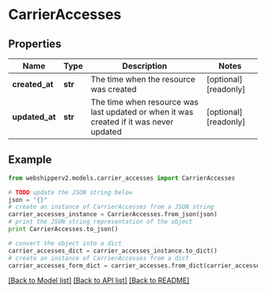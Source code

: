 # CarrierAccesses


## Properties
Name | Type | Description | Notes
------------ | ------------- | ------------- | -------------
**created_at** | **str** | The time when the resource was created | [optional] [readonly] 
**updated_at** | **str** | The time when resource was last updated or when it was created if it was never updated | [optional] [readonly] 

## Example

```python
from webshipperv2.models.carrier_accesses import CarrierAccesses

# TODO update the JSON string below
json = "{}"
# create an instance of CarrierAccesses from a JSON string
carrier_accesses_instance = CarrierAccesses.from_json(json)
# print the JSON string representation of the object
print CarrierAccesses.to_json()

# convert the object into a dict
carrier_accesses_dict = carrier_accesses_instance.to_dict()
# create an instance of CarrierAccesses from a dict
carrier_accesses_form_dict = carrier_accesses.from_dict(carrier_accesses_dict)
```
[[Back to Model list]](../README.md#documentation-for-models) [[Back to API list]](../README.md#documentation-for-api-endpoints) [[Back to README]](../README.md)


